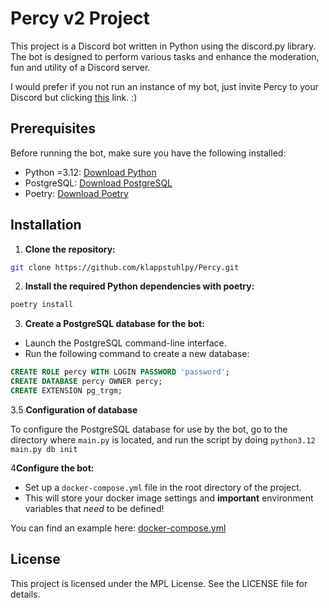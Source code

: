 # Percy v2 Project

This project is a Discord bot written in Python using the discord.py library. The bot is designed to perform various tasks and enhance the moderation, fun and utility of a Discord server.

I would prefer if you not run an instance of my bot, just invite Percy to your Discord but clicking [this](https://discord.com/api/oauth2/authorize?client_id=1070054930125176923&permissions=1480988813527&scope=bot%20applications.commands) link. :)

## Prerequisites

Before running the bot, make sure you have the following installed:

- Python =3.12: [Download Python](https://www.python.org/downloads/)
- PostgreSQL: [Download PostgreSQL](https://www.postgresql.org/download/)
- Poetry: [Download Poetry](https://python-poetry.org/docs/)

## Installation

1. **Clone the repository:**

```bash
git clone https://github.com/klappstuhlpy/Percy.git
```

2. **Install the required Python dependencies with poetry:**

```bash
poetry install
```

3. **Create a PostgreSQL database for the bot:**

- Launch the PostgreSQL command-line interface.
- Run the following command to create a new database:

```sql
CREATE ROLE percy WITH LOGIN PASSWORD 'password';
CREATE DATABASE percy OWNER percy;
CREATE EXTENSION pg_trgm;
```

3.5 **Configuration of database**

To configure the PostgreSQL database for use by the bot, go to the directory where `main.py` is located, and run the script by doing `python3.12 main.py db init`

4**Configure the bot:**

- Set up a ``docker-compose.yml`` file in the root directory of the project.
- This will store your docker image settings and **important** environment variables that *need* to be defined!

You can find an example here: [docker-compose.yml](https://gist.github.com/klappstuhlpy/92e2e5d857458af46feb91ab4cf88fb4)

## License

This project is licensed under the MPL License. See the LICENSE file for details.

